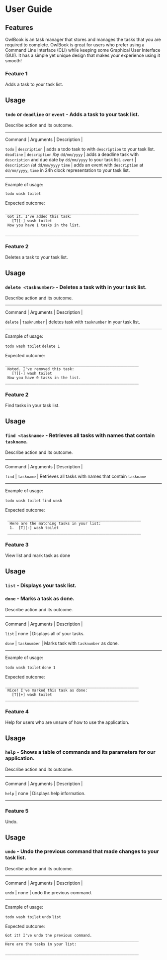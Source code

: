 # User Guide

## Features 
OwlBook is an task manager that stores and manages the tasks that you are required to complete. OwlBook is great
for users who prefer using a Command Line Interface (CLI) while keeping some Graphical User Interface (GUI). It 
has a simple yet unique design that makes your experience using it smooth!

### Feature 1 
Adds a task to your task list.

## Usage

### `todo` or `deadline` or `event` - Adds a task to your task list.

Describe action and its outcome.

_____________
Command  |  Arguments | Description |

`todo` | `description` | adds a todo task to with `description` to your task list.
`deadline` | `description` /by `dd/mm/yyyy` | adds a deadline task with `description` and due date by `dd/mm/yyyy` to your task list.
`event` | `description` /at `dd/mm/yyyy` `time` | adds an event with `description` at `dd/mm/yyyy`, `time` in 24h clock representation to your task list.
_____________

Example of usage: 

`todo wash toilet`

Expected outcome:

   
    ____________________________________________________________
     Got it. I've added this task:
       [T][-] wash toilet
     Now you have 1 tasks in the list.

    ____________________________________________________________
    
### Feature 2 
Deletes a task to your task list.

## Usage

### `delete <tasknumber>` - Deletes a task with <tasknumber> in your task list.

Describe action and its outcome.

_____________
Command  |  Arguments | Description |

`delete` | `tasknumber` | deletes task with `tasknumber` in your task list.
_____________

Example of usage: 

`todo wash toilet`
`delete 1`

Expected outcome:

    ____________________________________________________________
     Noted. I've removed this task:
       [T][-] wash toilet
     Now you have 0 tasks in the list.
    ____________________________________________________________
    
### Feature 2 
Find tasks in your task list.

## Usage

### `find <taskname>` - Retrieves all tasks with names that contain `taskname`.

Describe action and its outcome.

_____________
Command  |  Arguments | Description |

`find` | `taskname` | Retrieves all tasks with names that contain `taskname`
_____________

Example of usage: 

`todo wash toilet`
`find wash`

Expected outcome:

     ____________________________________________________________
      Here are the matching tasks in your list:
      1.  [T][-] wash toilet
     ____________________________________________________________

### Feature 3 
View list and mark task as done

## Usage

### `list` - Displays your task list.

### `done` - Marks a task as done.

Describe action and its outcome.

_____________
Command  |  Arguments | Description |

`list` | none | Displays all of your tasks.

`done` | `tasknumber` | Marks task with `tasknumber` as done.
_____________

Example of usage: 

`todo wash toilet`
`done 1`

Expected outcome:

    ____________________________________________________________
     Nice! I've marked this task as done:
       [T][+] wash toilet
    ____________________________________________________________
 
 ### Feature 4 
 Help for users who are unsure of how to use the application.
 
 ## Usage
 
 ### `help` - Shows a table of commands and its parameters for our application.
 
 
 Describe action and its outcome.
 
 _____________
 Command  |  Arguments | Description |
 
 `help` | none | Displays help information.
 
 _____________
 
 ### Feature 5 
 Undo.
 
 ## Usage
 
 ### `undo` - Undo the previous command that made changes to your task list.
 
 Describe action and its outcome.
 
 _____________
 Command  |  Arguments | Description |
 
 `undo` | none | undo the previous command.

 _____________
 
 Example of usage: 
 
 `todo wash toilet`
 `undo`
 `list`
 
 Expected outcome:
 
    Got it! I've undo the previous command.
    ____________________________________________________________
    Here are the tasks in your list:

    ____________________________________________________________

 
 


